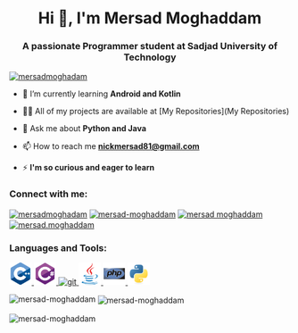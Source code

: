 <h1 align="center">Hi 👋, I'm Mersad Moghaddam</h1>
<h3 align="center">A passionate Programmer student at Sadjad University of Technology</h3>

<p align="left"> <a href="https://twitter.com/mersadmoghadam" target="blank"><img src="https://img.shields.io/twitter/follow/mersadmoghadam?logo=twitter&style=for-the-badge" alt="mersadmoghadam" /></a> </p>

- 🌱 I’m currently learning **Android and Kotlin**

- 👨‍💻 All of my projects are available at [My Repositories](My Repositories)

- 💬 Ask me about **Python and Java**

- 📫 How to reach me **nickmersad81@gmail.com**

- ⚡ **I'm so curious and eager to learn**

<h3 align="left">Connect with me:</h3>
<p align="left">
<a href="https://twitter.com/mersadmoghadam" target="blank"><img align="center" src="https://raw.githubusercontent.com/rahuldkjain/github-profile-readme-generator/master/src/images/icons/Social/twitter.svg" alt="mersadmoghadam" height="30" width="40" /></a>
<a href="https://linkedin.com/in/mersad-moghaddam" target="blank"><img align="center" src="https://raw.githubusercontent.com/rahuldkjain/github-profile-readme-generator/master/src/images/icons/Social/linked-in-alt.svg" alt="mersad-moghaddam" height="30" width="40" /></a>
<a href="https://stackoverflow.com/users/mersad moghaddam" target="blank"><img align="center" src="https://raw.githubusercontent.com/rahuldkjain/github-profile-readme-generator/master/src/images/icons/Social/stack-overflow.svg" alt="mersad moghaddam" height="30" width="40" /></a>
<a href="https://instagram.com/mersad.moghaddam" target="blank"><img align="center" src="https://raw.githubusercontent.com/rahuldkjain/github-profile-readme-generator/master/src/images/icons/Social/instagram.svg" alt="mersad.moghaddam" height="30" width="40" /></a>
</p>

<h3 align="left">Languages and Tools:</h3>
<p align="left"> <a href="https://www.w3schools.com/cpp/" target="_blank" rel="noreferrer"> <img src="https://raw.githubusercontent.com/devicons/devicon/master/icons/cplusplus/cplusplus-original.svg" alt="cplusplus" width="40" height="40"/> </a> <a href="https://www.w3schools.com/cs/" target="_blank" rel="noreferrer"> <img src="https://raw.githubusercontent.com/devicons/devicon/master/icons/csharp/csharp-original.svg" alt="csharp" width="40" height="40"/> </a> <a href="https://git-scm.com/" target="_blank" rel="noreferrer"> <img src="https://www.vectorlogo.zone/logos/git-scm/git-scm-icon.svg" alt="git" width="40" height="40"/> </a> <a href="https://www.java.com" target="_blank" rel="noreferrer"> <img src="https://raw.githubusercontent.com/devicons/devicon/master/icons/java/java-original.svg" alt="java" width="40" height="40"/> </a> <a href="https://www.php.net" target="_blank" rel="noreferrer"> <img src="https://raw.githubusercontent.com/devicons/devicon/master/icons/php/php-original.svg" alt="php" width="40" height="40"/> </a> <a href="https://www.python.org" target="_blank" rel="noreferrer"> <img src="https://raw.githubusercontent.com/devicons/devicon/master/icons/python/python-original.svg" alt="python" width="40" height="40"/> </a> </p>

<p><img align="left" src="https://github-readme-stats.vercel.app/api/top-langs?username=mersad-moghaddam&show_icons=true&locale=en&layout=compact" alt="mersad-moghaddam" /></p>

<p>&nbsp;<img align="center" src="https://github-readme-stats.vercel.app/api?username=mersad-moghaddam&show_icons=true&locale=en" alt="mersad-moghaddam" /></p>

<p><img align="center" src="https://github-readme-streak-stats.herokuapp.com/?user=mersad-moghaddam&" alt="mersad-moghaddam" /></p>
